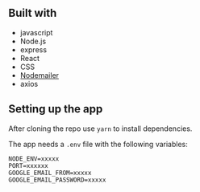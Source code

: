 ## Built with

- javascript
- Node.js
- express
- React
- CSS
- [Nodemailer](https://github.com/nodemailer/nodemailer)
- axios

## Setting up the app

After cloning the repo use `yarn` to install dependencies.

The app needs a `.env` file with the following variables:

`NODE_ENV=xxxxx`<br>
`PORT=xxxxxx`<br>
`GOOGLE_EMAIL_FROM=xxxxx`<br>
`GOOGLE_EMAIL_PASSWORD=xxxxx`<br>
